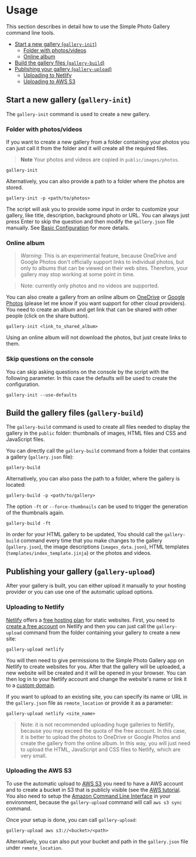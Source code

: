 # Usage

This section describes in detail how to use the Simple Photo Gallery command line tools.

* [Start a new gallery (`gallery-init`)](#start-a-new-gallery-gallery-init)
  * [Folder with photos/videos](#folder-with-photosvideos)
  * [Online album](#online-album)
* [Build the gallery files (`gallery-build`)](#build-the-gallery-files-gallery-build)
* [Publishing your gallery (`gallery-upload`)](#publishing-your-gallery-gallery-upload)
  * [Uploading to Netlify](#uploading-to-netlify)
  * [Uploading to AWS S3](#uploading-the-aws-s3)

## Start a new gallery (`gallery-init`)

The `gallery-init` command is used to create a new gallery.

### Folder with photos/videos

If you want to create a new gallery from a folder containing your photos you can just call it from the folder and it will create all the required files.

> **Note**
> Your photos and videos are copied in `public/images/photos`.

```
gallery-init
```

Alternatively, you can also provide a path to a folder where the photos are stored.

```
gallery-init -p <path/to/photos>
```

The script will ask you to provide some input in order to customize your gallery, like title, description, background photo or URL. You can always just press Enter to skip the question and then modify the `gallery.json` file manually. See [Basic Configuration](GalleryConfiguration.md#basic-configuration-galleryjson) for more details.

### Online album

> *Warning*: This is an experimental feature, because OneDrive and Google Photos don't officially support links to individual photos, but only to albums that can be viewed on their web sites. Therefore, your gallery may stop working at some point in time.

> Note: currently only photos and no videos are supported.

You can also create a gallery from an online album on [OneDrive](https://onedrive.live.com/) or [Google Photos](https://www.google.com/photos/about/) (please let me know if you want support for other cloud providers). You need to create an album and get link that can be shared with other people (click on the share button).

```
gallery-init <link_to_shared_album>
```

Using an online album will not download the photos, but just create links to them.

### Skip questions on the console

You can skip asking questions on the console by the script with the following parameter. In this case the defaults will be used to create the configuration.

```
gallery-init --use-defaults
```


## Build the gallery files (`gallery-build`)

The `gallery-build` command is used to create all files needed to display the gallery in the `public` folder: thumbnails of images, HTML files and CSS and JavaScript files.

You can directly call the `gallery-build` command from a folder that contains a gallery (`gallery.json` file):

```
gallery-build
```

Alternatively, you can also pass the path to a folder, where the gallery is located:

```
gallery-build -p <path/to/gallery>
```

The option `-ft` or `--force-thumbnails` can be used to trigger the generation of the thumbnails again.

```
gallery-build -ft
```

In order for your HTML gallery to be updated, You should call the `gallery-build` command every time that you make changes to the gallery (`gallery.json`), the image descriptions (`images_data.json`), HTML templates (`templates/index_template.jinja`) or the photos and videos.


## Publishing your gallery (`gallery-upload`)

After your gallery is built, you can either upload it manually to your hosting provider or you can use one of the automatic upload options.

### Uploading to Netlify

[Netlify](https://www.netlify.com/) offers a [free hosting plan](https://www.netlify.com/pricing/) for static websites. First, you need to [create a free account](https://app.netlify.com/signup) on Netlify and then you can just call the `gallery-upload` command from the folder containing your gallery to create a new site:

```
gallery-upload netlify
```

You will then need to give permissions to the Simple Photo Gallery app on Netlify to create websites for you. After that the gallery will be uploaded, a new website will be created and it will be opened in your browser. You can then log in to your Netlify account and change the website's name or link it to a [custom domain](https://docs.netlify.com/domains-https/custom-domains/).

If you want to upload to an existing site, you can specify its name or URL in the `gallery.json` file as `remote_location` or provide it as a parameter:

```
gallery-upload netlify <site_name>
```

> Note: it is not recommended uploading huge galleries to Netlify, because you may exceed the quota of the free account. In this case, it is better to upload the photos to OneDrive or Google Photos and create the gallery from the online album. In this way, you will just need to upload the HTML, JavaScript and CSS files to Netlify, which are very small.


### Uploading the AWS S3

To use the automatic upload to [AWS S3](https://aws.amazon.com/s3/) you need to have a AWS account and to create a bucket in S3 that is publicly visible (see the [AWS tutorial](https://aws.amazon.com/getting-started/projects/host-static-website/). You also need to setup the [Amazon Command Line Interface](https://aws.amazon.com/cli/) in your environment, because the `gallery-upload` command will call `aws s3 sync` command.

Once your setup is done, you can call `gallery-upload`:

```
gallery-upload aws s3://<bucket>/<path>
```

Alternatively, you can also put your bucket and path in the `gallery.json` file under `remote_location`.











